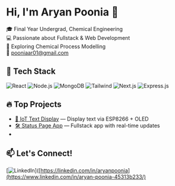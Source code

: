 # Hi, I'm Aryan Poonia 👋

🎓 Final Year Undergrad, Chemical Engineering  
💻 Passionate about Fullstack & Web Development  
🔬 Exploring Chemical Process Modelling  
📧 pooniaar01@gmail.com

## 🔧 Tech Stack
![React](https://img.shields.io/badge/-React-61DAFB?style=flat&logo=react)
![Node.js](https://img.shields.io/badge/-Node.js-339933?style=flat&logo=node.js)
![MongoDB](https://img.shields.io/badge/-MongoDB-47A248?style=flat&logo=mongodb)
![Tailwind](https://img.shields.io/badge/-TailwindCSS-38B2AC?style=flat&logo=tailwind-css)
![Next.js](https://img.shields.io/badge/-Next.js-000000?style=flat&logo=next.js)
![Express.js](https://img.shields.io/badge/-Express.js-000000?style=flat&logo=express)

## 🔥 Top Projects
- [📱 IoT Text Display](https://github.com/aryanpoonia/iot-text-display) — Display text via ESP8266 + OLED
- [🛠️ Status Page App](https://github.com/aryanpoonia/status-page) — Fullstack app with real-time updates
- 
## 📫 Let's Connect!
[![LinkedIn](https://img.shields.io/badge/-LinkedIn-blue?logo=linkedin)]([https://linkedin.com/in/aryanpoonia](https://www.linkedin.com/in/aryan-poonia-45313b233/)

